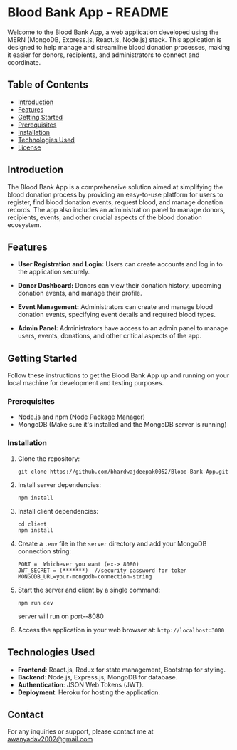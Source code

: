 # Blood Bank App - README

Welcome to the Blood Bank App, a web application developed using the MERN (MongoDB, Express.js, React.js, Node.js) stack. This application is designed to help manage and streamline blood donation processes, making it easier for donors, recipients, and administrators to connect and coordinate.

## Table of Contents

- [Introduction](#introduction)
- [Features](#features)
- [Getting Started](#getting-started)
- [Prerequisites](#prerequisites)
- [Installation](#installation)
- [Technologies Used](#technologies-used)
- [License](#license)

## Introduction

The Blood Bank App is a comprehensive solution aimed at simplifying the blood donation process by providing an easy-to-use platform for users to register, find blood donation events, request blood, and manage donation records. The app also includes an administration panel to manage donors, recipients, events, and other crucial aspects of the blood donation ecosystem.

## Features

- **User Registration and Login:** Users can create accounts and log in to the application securely.

- **Donor Dashboard:** Donors can view their donation history, upcoming donation events, and manage their profile.

- **Event Management:** Administrators can create and manage blood donation events, specifying event details and required blood types.

- **Admin Panel:** Administrators have access to an admin panel to manage users, events, donations, and other critical aspects of the app.

## Getting Started

Follow these instructions to get the Blood Bank App up and running on your local machine for development and testing purposes.

### Prerequisites

- Node.js and npm (Node Package Manager)
- MongoDB (Make sure it's installed and the MongoDB server is running)

### Installation

1. Clone the repository:
   ```
   git clone https://github.com/bhardwajdeepak0052/Blood-Bank-App.git
   ```

2. Install server dependencies:
   ```
   npm install
   ```

3. Install client dependencies:
   ```
   cd client
   npm install
   ```

4. Create a `.env` file in the `server` directory and add your MongoDB connection string:
   ```
   PORT =  Whichever you want (ex-> 8080)
   JWT_SECRET = (*******)  //security password for token 
   MONGODB_URL=your-mongodb-connection-string
   ```

5. Start the server and client by a single command:
   ```
   npm run dev
   ```
   server will run on port--8080

6. Access the application in your web browser at: `http://localhost:3000`

## Technologies Used

- **Frontend**: React.js, Redux for state management, Bootstrap for styling.
- **Backend**: Node.js, Express.js, MongoDB for database.
- **Authentication**: JSON Web Tokens (JWT).
- **Deployment**: Heroku for hosting the application.

## Contact

For any inquiries or support, please contact me at awanyadav2002@gmail.com
